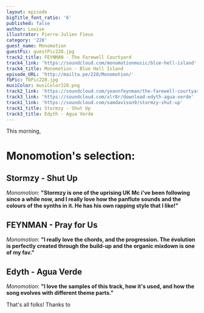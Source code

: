 ```yaml
---
layout: episode
bigTitle_font_ratio: '6'
published: false
author: Louise
illustrator: Pierre-Julien Fieux
category: '228'
guest_name: Monomotion
guestPic: guestPic228.jpg
track2_title: FEYNMAN - The Farewell Courtyard
track4_link: 'https://soundcloud.com/monomotionmusic/blue-hell-island'
track4_title: Monomotion - Blue Hell Island
episode_URL: 'http://mailta.pe/228/Monomotion/'
fbPic: fbPic228.jpg
musiColor: musiColor228.png
track2_link: 'https://soundcloud.com/yoannfeynman/the-farewell-courtyard'
track3_link: 'https://soundcloud.com/xlr8r/download-edyth-agua-verde'
track1_link: 'https://soundcloud.com/samdavison9/stormzy-shut-up'
track1_title: Stormzy - Shut Up
track3_title: Edyth - Agua Verde
---
```

<p id="introduction">This morning, </p>

# 


# Monomotion's selection:

## Stormzy - Shut Up
_Monomotion_: **"**Stormzy is one of the uprising UK Mc i've been following since a while now, and I really love how the panflute sounds and the colours of the synths in it. He has his own rapping style that I like!**"**

## FEYNMAN - Pray for Us
_Monomotion_: **"**I really love the chords, and the progression. The évolution is perfectly created through the build-up and the organic mixdown is one of my fav.**"**

## Edyth - Agua Verde
_Monomotion_: **"**I love the samples of this track, how it's used, and how the song evolves with different theme parts.**"**

<p id="outroduction">That's all folks! Thanks to </p>
